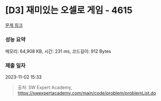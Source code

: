 # [D3] 재미있는 오셀로 게임 - 4615 

[문제 링크](https://swexpertacademy.com/main/code/problem/problemDetail.do?contestProbId=AWQmA4uK8ygDFAXj) 

### 성능 요약

메모리: 64,908 KB, 시간: 231 ms, 코드길이: 912 Bytes

### 제출 일자

2023-11-02 15:33



> 출처: SW Expert Academy, https://swexpertacademy.com/main/code/problem/problemList.do